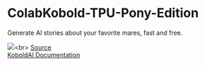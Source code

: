 # ColabKobold-TPU-Pony-Edition
Generate AI stories about your favorite mares, fast and free.<br>

[![](https://img.shields.io/static/v1?message=Open%20in%20Colab&logo=googlecolab&labelColor=5c5c5c&color=0f80c1&label=%20&style=for-the-badge)](https://colab.research.google.com/github/g-l-i-t-c-h-o-r-s-e/ColabKobold-TPU-Pony-Edition/blob/main/ColabKobold_TPU_(Pony_Edition).ipynb)<br>
[Source](https://colab.research.google.com/github/KoboldAI/KoboldAI-Client/blob/main/colab/TPU.ipynb)<br>
[KoboldAI Documentation](https://github.com/KoboldAI/KoboldAI-Client/wiki)
